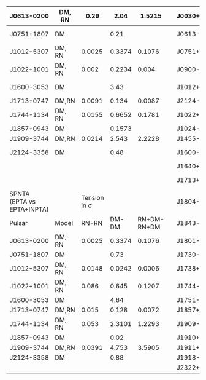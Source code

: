 | J0613-0200                 | DM, RN | 0.29         | 2.04   | 1.5215      |  | J0030+0451  | RN     | 0.02   | -       | -       |  |            |        |        |         |         |
|----------------------------|--------|--------------|--------|-------------|--|-------------|--------|--------|---------|---------|--|------------|--------|--------|---------|---------|
| J0751+1807                 | DM     |              | 0.21   |             |  | J0613-0200  | DM, RN | 0.28   | 13.57   | 13.38   |  | J0613-0200 | DM, RN | 0.0892 | 27.5947 | 27.3952 |
| J1012+5307                 | DM, RN | 0.0025       | 0.3374 | 0.1076      |  | J0751+1807  | DM     |        | 14.64   |         |  | J0751+1807 | DM,    | -      | 4.185   | -       |
| J1022+1001                 | DM, RN | 0.002        | 0.2234 | 0.004       |  | J0900-3144  | DM, RN | 0.01   | 8.15    | 7.86    |  |            |        |        |         |         |
| J1600-3053                 | DM     |              | 3.43   |             |  | J1012+5307  | DM, RN | 0.04   | 10.32   | 9.934   |  | J1012+5307 | DM, RN | 0.0642 | 14.9782 | 14.6796 |
| J1713+0747                 | DM,RN  | 0.0091       | 0.134  | 0.0087      |  | J2124-3358  | DM     |        | 10.77   |         |  | J2124-3358 | DM     |        | 10.3396 |         |
| J1744-1134                 | DM, RN | 0.0155       | 0.6652 | 0.1781      |  | J1022+1001  | DM,RN  | 0.021  | 14.425  | 14.413  |  | J1022+1001 | DM, RN | 0.044  | 21.5537 | 21.5456 |
| J1857+0943                 | DM     |              | 0.1573 |             |  | J1024-0719  | DM     |        | 13.8227 |         |  |            |        |        |         |         |
| J1909-3744                 | DM,RN  | 0.0214       | 2.543  | 2.2228      |  | J1455-3330  | RN     | 0.036  | -       | -       |  |            |        |        |         |         |
| J2124-3358                 | DM     |              | 0.48   |             |  | J1600-3053  | DM     | -      | 11.38   | -       |  | J1600-3053 | DM, RN | 0.094  | 33.942  | 33.77   |
|                            |        |              |        |             |  | J1640+2224  | DM     | -      | 5.0529  | -       |  |            |        |        |         |         |
|                            |        |              |        |             |  | J1713+0747  | DM, RN | 0.0421 | 31.0125 | 30.84   |  | J1713+0747 | DM, RN |        |         |         |
| SPNTA (EPTA vs EPTA+INPTA) |        | Tension in σ |        |             |  | J1804-2717  | DM     | -      | 6.9539  | -       |  |            |        |        |         |         |
| Pulsar                     | Model  | RN-RN        | DM-DM  | RN+DM-RN+DM |  | J1843-1113  | DM     | -      | 26.4332 | -       |  |            |        |        |         |         |
| J0613-0200                 | DM, RN | 0.0025       | 0.3374 | 0.1076      |  | J1801-1417  | DM     | -      | 15.1895 | -       |  |            |        |        |         |         |
| J0751+1807                 | DM     |              | 0.73   |             |  | J1730-2304  | DM     | -      | 8.3137  | -       |  |            |        |        |         |         |
| J1012+5307                 | DM, RN | 0.0148       | 0.0242 | 0.0006      |  | J1738+0333  | RN     | 0.0048 | -       | -       |  |            |        |        |         |         |
| J1022+1001                 | DM, RN | 0.086        | 0.645  | 0.1207      |  | J1744-1134  | DM, RN | 0.1474 | 28.8062 | 28.7965 |  | J1744-1134 | DM, RN | 0.0207 | 30.8829 | 30.9724 |
| J1600-3053                 | DM     |              | 4.64   |             |  | J1751-2857  | DM     | -      | 11.9584 | -       |  |            |        |        |         |         |
| J1713+0747                 | DM,RN  | 0.015        | 0.128  | 0.0072      |  | J1857+0943  | DM     | -      | 15.2505 | -       |  | J1857+0943 | DM     |        | 16.0687 |         |
| J1744-1134                 | DM, RN | 0.053        | 2.3101 | 1.2293      |  | J1909-3744  | DM, RN | 0.02   | 12.747  | 12.4039 |  | J1909-3744 | DM, RN | 0.0438 | 45.49   | 45.3463 |
| J1857+0943                 | DM     |              | 0.02   |             |  | J1910+1256  | DM     | -      | 8.959   | -       |  |            |        |        |         |         |
| J1909-3744                 | DM,RN  | 0.0391       | 4.753  | 3.5905      |  | J1911+1347  | DM     | -      | 10.5721 | -       |  |            |        |        |         |         |
| J2124-3358                 | DM     |              | 0.88   |             |  | J1918-0642  | DM     | -      | 12.4715 | -       |  |            |        |        |         |         |
|                            |        |              |        |             |  | J2322+2057  | ?      | -      | -       | -       |  |            |        |        |         |         |
